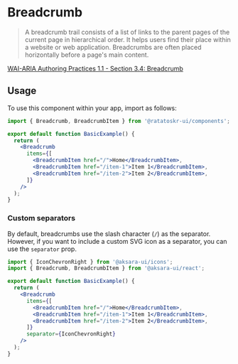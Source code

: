 # Breadcrumb

> A breadcrumb trail consists of a list of links to the parent pages of the current page in hierarchical order. It helps users find their place within a website or web application. Breadcrumbs are often placed horizontally before a page's main content.

[WAI-ARIA Authoring Practices 1.1 - Section 3.4: Breadcrumb](https://www.w3.org/TR/wai-aria-practices-1.1/#breadcrumb)

## Usage

To use this component within your app, import as follows:

```jsx
import { Breadcrumb, BreadcrumbItem } from '@ratatoskr-ui/components';

export default function BasicExample() {
  return (
    <Breadcrumb
      items={[
        <BreadcrumbItem href="/">Home</BreadcrumbItem>,
        <BreadcrumbItem href="/item-1">Item 1</BreadcrumbItem>,
        <BreadcrumbItem href="/item-2">Item 2</BreadcrumbItem>,
      ]}
    />
  );
}
```

### Custom separators

By default, breadcrumbs use the slash character (`/`) as the separator. However, if you want to include a custom SVG icon as a separator, you can use the `separator` prop.

```jsx
import { IconChevronRight } from '@aksara-ui/icons';
import { Breadcrumb, BreadcrumbItem } from '@aksara-ui/react';

export default function BasicExample() {
  return (
    <Breadcrumb
      items={[
        <BreadcrumbItem href="/">Home</BreadcrumbItem>,
        <BreadcrumbItem href="/item-1">Item 1</BreadcrumbItem>,
        <BreadcrumbItem href="/item-2">Item 2</BreadcrumbItem>,
      ]}
      separator={IconChevronRight}
    />
  );
}
```
